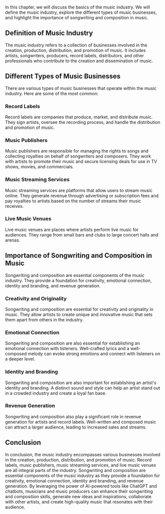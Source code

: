 
In this chapter, we will discuss the basics of the music industry. We will define the music industry, explore the different types of music businesses, and highlight the importance of songwriting and composition in music.

Definition of Music Industry
----------------------------

The music industry refers to a collection of businesses involved in the creation, production, distribution, and promotion of music. It includes artists, songwriters, producers, record labels, distributors, and other professionals who contribute to the creation and dissemination of music.

Different Types of Music Businesses
-----------------------------------

There are various types of music businesses that operate within the music industry. Here are some of the most common:

### Record Labels

Record labels are companies that produce, market, and distribute music. They sign artists, oversee the recording process, and handle the distribution and promotion of music.

### Music Publishers

Music publishers are responsible for managing the rights to songs and collecting royalties on behalf of songwriters and composers. They work with artists to promote their music and secure licensing deals for use in TV shows, movies, and commercials.

### Music Streaming Services

Music streaming services are platforms that allow users to stream music online. They generate revenue through advertising or subscription fees and pay royalties to artists based on the number of streams their music receives.

### Live Music Venues

Live music venues are places where artists perform live music for audiences. They range from small bars and clubs to large concert halls and arenas.

Importance of Songwriting and Composition in Music
--------------------------------------------------

Songwriting and composition are essential components of the music industry. They provide a foundation for creativity, emotional connection, identity and branding, and revenue generation.

### Creativity and Originality

Songwriting and composition are essential for creativity and originality in music. They allow artists to create unique and innovative music that sets them apart from others in the industry.

### Emotional Connection

Songwriting and composition are also essential for establishing an emotional connection with listeners. Well-crafted lyrics and a well-composed melody can evoke strong emotions and connect with listeners on a deeper level.

### Identity and Branding

Songwriting and composition are also important for establishing an artist's identity and branding. A distinct sound and style can help an artist stand out in a crowded industry and create a loyal fan base.

### Revenue Generation

Songwriting and composition also play a significant role in revenue generation for artists and record labels. Well-written and composed music can attract a larger audience, leading to increased sales and streams.

Conclusion
----------

In conclusion, the music industry encompasses various businesses involved in the creation, production, distribution, and promotion of music. Record labels, music publishers, music streaming services, and live music venues are all integral parts of the industry. Songwriting and composition are essential components of the music industry as they provide a foundation for creativity, emotional connection, identity and branding, and revenue generation. By leveraging the power of AI-powered tools like ChatGPT and chatbots, musicians and music producers can enhance their songwriting and composition skills, generate new ideas and inspirations, collaborate with other artists, and create high-quality music that resonates with their audience.
